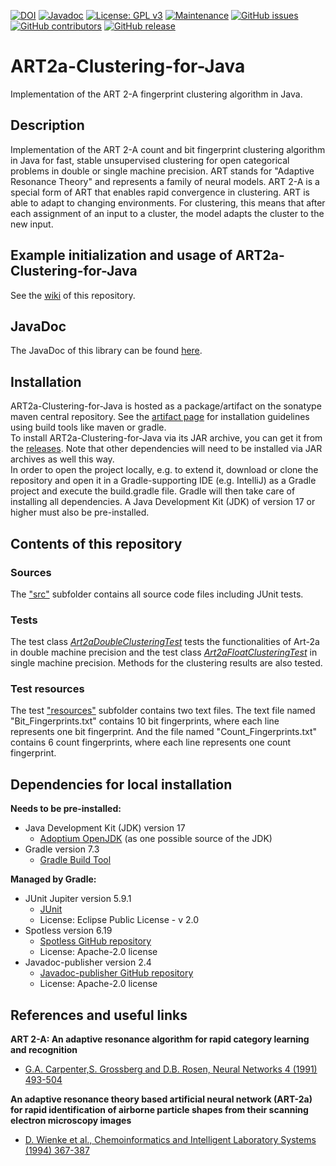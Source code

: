 [![DOI](https://zenodo.org/badge/580826376.svg)](https://zenodo.org/badge/latestdoi/580826376) 
[![Javadoc](https://img.shields.io/badge/JavaDoc-Online-green)](https://jonasschaub.github.io/ART2a-Clustering-for-Java/javadoc/latest/index.html)
[![License: GPL v3](https://img.shields.io/badge/License-GPL%20v3-blue.svg)](http://www.gnu.org/licenses/gpl-3.0)
[![Maintenance](https://img.shields.io/badge/Maintained%3F-yes-blue.svg)](https://GitHub.com/JonasSchaub/ART2a-Clustering-for-Java/graphs/commit-activity)
[![GitHub issues](https://img.shields.io/github/issues/JonasSchaub/ART2a-Clustering-for-Java.svg)](https://GitHub.com/JonasSchaub/ART2a-Clustering-for-Java/issues/)
[![GitHub contributors](https://img.shields.io/github/contributors/JonasSchaub/ART2a-Clustering-for-Java.svg)](https://GitHub.com/JonasSchaub/ART2a-Clustering-for-Java/graphs/contributors/)
[![GitHub release](https://img.shields.io/github/release/JonasSchaub/ART2a-Clustering-for-Java.svg)](https://github.com/JonasSchaub/ART2a-Clustering-for-Java/releases/)
# ART2a-Clustering-for-Java
Implementation of the ART 2-A fingerprint clustering algorithm in Java.

## Description
Implementation of the ART 2-A count and bit fingerprint clustering algorithm 
in Java for fast, stable unsupervised clustering for open categorical problems 
in double or single machine precision. ART stands for "Adaptive Resonance Theory" and 
represents a family of neural models. ART 2-A is a special form of ART that enables 
rapid convergence in clustering. ART is able to adapt to changing environments. 
For clustering, this means that after each assignment of an input to a cluster, 
the model adapts the cluster to the new input.

## Example initialization and usage of ART2a-Clustering-for-Java
See the <a href="https://github.com/JonasSchaub/ART2a-Clustering-for-Java/wiki">wiki</a> of this repository.

## JavaDoc
The JavaDoc of this library can be found <a href="https://jonasschaub.github.io/ART2a-Clustering-for-Java/javadoc/">here</a>.

## Installation
ART2a-Clustering-for-Java is hosted as a package/artifact on the sonatype maven central repository. See the 
<a href="https://central.sonatype.com/artifact/io.github.jonasschaub/ART2a-Clustering-for-Java/">artifact page</a> for installation
guidelines using build tools like maven or gradle.
<br>
To install ART2a-Clustering-for-Java via its JAR archive, you can get it from the 
<a href="https://github.com/JonasSchaub/ART2a-Clustering-for-Java/releases">releases</a>. Note that other dependencies 
will need to be installed via JAR archives as well this way.
<br>
In order to open the project locally, e.g. to extend it, download or clone the repository and
open it in a Gradle-supporting IDE (e.g. IntelliJ) as a Gradle project and execute the build.gradle file.
Gradle will then take care of installing all dependencies. A Java Development Kit (JDK) of version 17 or higher must also
be pre-installed.

## Contents of this repository
### Sources
The <a href="https://github.com/JonasSchaub/ART2a-Clustering-for-Java/tree/main/src">"src"</a> subfolder contains
all source code files including JUnit tests.

### Tests
The test class 
<a href="https://github.com/JonasSchaub/ART2a-Clustering-for-Java/blob/main/src/test/java/de/unijena/cheminf/clustering/art2a/Art2aDoubleClusteringTest.java">
<i>Art2aDoubleClusteringTest</i></a> tests the functionalities of Art-2a in double machine precision
and the test class 
<a href="https://github.com/JonasSchaub/ART2a-Clustering-for-Java/blob/main/src/test/java/de/unijena/cheminf/clustering/art2a/Art2aFloatClusteringTest.java">
<i>Art2aFloatClusteringTest</i></a> in single machine precision.
Methods for the clustering results are also tested.

### Test resources
The test 
<a href="https://github.com/JonasSchaub/ART2a-Clustering-for-Java/tree/main/src/test/resources/de/unijena/cheminf/clustering/art2a">"resources"</a> subfolder
contains two text files. The text file named "Bit_Fingerprints.txt" contains 10 bit fingerprints, where each line represents 
one bit fingerprint. And the file named "Count_Fingerprints.txt" contains 6 count fingerprints, where each line represents
one count fingerprint.

## Dependencies for local installation
**Needs to be pre-installed:**
* Java Development Kit (JDK) version 17
    * [Adoptium OpenJDK](https://adoptium.net) (as one possible source of the JDK)
* Gradle version 7.3
    * [Gradle Build Tool](https://gradle.org)

**Managed by Gradle:**
* JUnit Jupiter version 5.9.1
    * [JUnit ](https://junit.org/junit5/)
    * License: Eclipse Public License - v 2.0
* Spotless version 6.19
    * [Spotless GitHub repository](https://github.com/diffplug/spotless)
    * License: Apache-2.0 license
* Javadoc-publisher version 2.4
    * [Javadoc-publisher GitHub repository](https://github.com/MathieuSoysal/Javadoc-publisher.yml)
    * License: Apache-2.0 license

## References and useful links
**ART 2-A: An adaptive resonance algorithm for rapid category learning and recognition**
* [ G.A. Carpenter,S. Grossberg and D.B. Rosen, Neural Networks 4 (1991) 493-504](https://www.sciencedirect.com/science/article/abs/pii/0893608091900457)

**An adaptive resonance theory based artificial neural network (ART-2a) for rapid identification of airborne 
particle shapes from their scanning electron microscopy images**
* [D. Wienke et al., Chemoinformatics and Intelligent Laboratory Systems (1994) 367-387](https://www.sciencedirect.com/science/article/abs/pii/0169743994850542)



